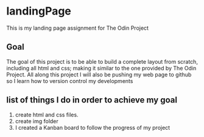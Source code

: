 # landingPage

This is my landing page assignment for The Odin Project

## Goal
The goal of this project is to be able to build a complete layout from scratch, including all html and css; making it similar to the one provided by The Odin Project.
All along this project I will also be pushing my web page to github so I learn how to version control my developments

## list of things I do in order to achieve my goal
1. create html and css files.
2. create img folder
3. I created a Kanban board to follow the progress of my project